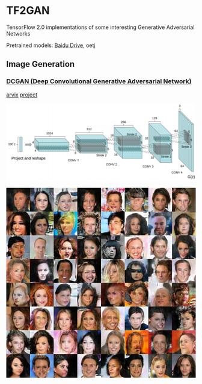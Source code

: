 # TF2GAN
TensorFlow 2.0 implementations of some interesting Generative Adversarial Networks

Pretrained models: [Baidu Drive](https://pan.baidu.com/s/1du4zZQk2pmvcX7GAwsTTnQ), oetj

## Image Generation

### [DCGAN (Deep Convolutional Generative Adversarial Network)](DCGAN/)

[arvix](https://arxiv.org/abs/1511.06434) [project](https://github.com/carpedm20/DCGAN-tensorflow)

![](DCGAN/asset/teaser.png)

![](DCGAN/asset/result.jpg)
